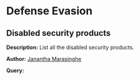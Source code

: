 Defense Evasion
=========================================
## Disabled security products 
**Description:** List all the disabled security products.

**Author:** [Janantha Marasinghe](https://medium.com/@blueteamops)

**Query:** 

```SELECT * FROM windows_security_products WHERE state = 'Off';
```
